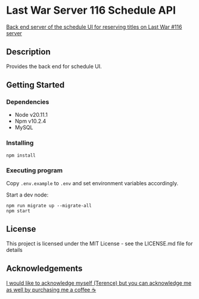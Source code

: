 # Last War Server 116 Schedule API

[Back end server of the schedule UI for reserving titles on Last War #116 server](https://www.lastwar116.com)

## Description

Provides the back end for schedule UI.

## Getting Started

### Dependencies

* Node v20.11.1
* Npm v10.2.4
* MySQL

### Installing

```
npm install
```

### Executing program

Copy `.env.example` to `.env` and set environment variables accordingly.

Start a dev node:

```
npm run migrate up --migrate-all
npm start
```

## License

This project is licensed under the MIT License - see the LICENSE.md file for details

## Acknowledgements

[I would like to acknowledge myself (Terence) but you can acknowledge me as well by purchasing me a coffee ☕](https://buymeacoffee.com/tezhm)
